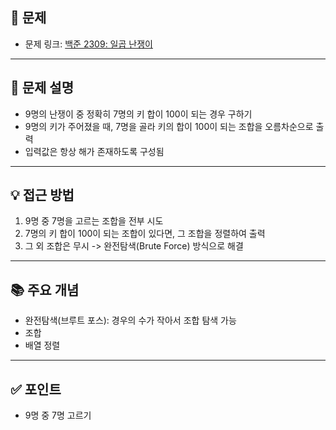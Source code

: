 ## 📌 문제

- 문제 링크: [백준 2309: 일곱 난쟁이](https://www.acmicpc.net/problem/2309)

---

## 💭 문제 설명
- 9명의 난쟁이 중 정확히 7명의 키 합이 100이 되는 경우 구하기
- 9명의 키가 주어졌을 때, 7명을 골라 키의 합이 100이 되는 조합을 오름차순으로 출력
- 입력값은 항상 해가 존재하도록 구성됨
---

## 💡 접근 방법
1. 9명 중 7명을 고르는 조합을 전부 시도
3. 7명의 키 합이 100이 되는 조합이 있다면, 그 조합을 정렬하여 출력
3. 그 외 조합은 무시
-> 완전탐색(Brute Force) 방식으로 해결

---

## 📚 주요 개념
- 완전탐색(브루트 포스): 경우의 수가 작아서 조합 탐색 가능
- 조합
- 배열 정렬

---

## ✅ 포인트
- 9명 중 7명 고르기